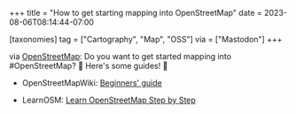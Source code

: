+++
title = "How to get starting mapping into OpenStreetMap"
date = 2023-08-06T08:14:44-07:00

[taxonomies]
tag = ["Cartography", "Map", "OSS"]
via = ["Mastodon"]
+++

via [OpenStreetMap](https://en.osm.town/@openstreetmap/110841382112690796): Do you want to get started mapping into #OpenStreetMap? 🤔 Here's some guides! 🙂

<!-- more -->

* OpenStreetMapWiki: [Beginners' guide](https://wiki.openstreetmap.org/wiki/Beginners%27_guide)

* LearnOSM: [Learn OpenStreetMap Step by Step](https://learnosm.org/en/)
